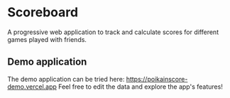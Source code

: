 # Scoreboard
A progressive web application to track and calculate scores for different games played with friends.
## Demo application
The demo application can be tried here: https://poikainscore-demo.vercel.app
Feel free to edit the data and explore the app's features!
